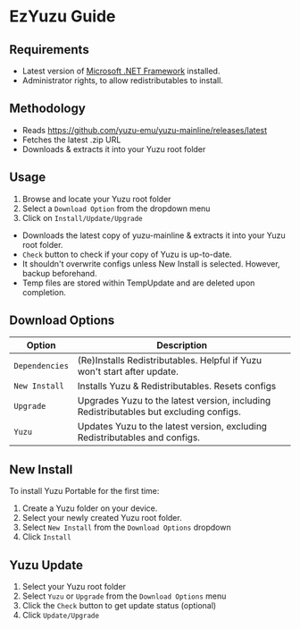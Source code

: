 # EzYuzu Guide

## Requirements
* Latest version of [Microsoft .NET Framework](https://go.microsoft.com/fwlink/?linkid=2088631) installed.
* Administrator rights, to allow redistributables to install.

## Methodology 
* Reads https://github.com/yuzu-emu/yuzu-mainline/releases/latest
* Fetches the latest .zip URL
* Downloads & extracts it into your Yuzu root folder

## Usage 
1. Browse and locate your Yuzu root folder
2. Select a `Download Option` from the dropdown menu
3. Click on ```Install/Update/Upgrade``` 

* Downloads the latest copy of yuzu-mainline & extracts it into your Yuzu root folder.
* `Check` button to check if your copy of Yuzu is up-to-date.
* It shouldn't overwrite configs unless New Install is selected. However, backup beforehand. 
* Temp files are stored within TempUpdate and are deleted upon completion.

## Download Options
Option | Description
--- | ---
`Dependencies` | (Re)Installs Redistributables. Helpful if Yuzu won't start after update.
`New Install` | Installs Yuzu & Redistributables. Resets configs
`Upgrade` | Upgrades Yuzu to the latest version, including Redistributables but excluding configs.
`Yuzu` | Updates Yuzu to the latest version, excluding Redistributables and configs.

## New Install
To install Yuzu Portable for the first time:
1. Create a Yuzu folder on your device.
2. Select your newly created Yuzu root folder.
3. Select `New Install` from the `Download Options` dropdown
4. Click `Install`

## Yuzu Update
1. Select your Yuzu root folder
2. Select `Yuzu` or `Upgrade` from the `Download Options` menu
3. Click the `Check` button to get update status (optional)
4. Click `Update/Upgrade`
